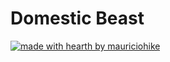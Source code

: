 # Domestic Beast


[![made with hearth by mauriciohike](https://img.shields.io/badge/made%20with%20%F0%9F%92%9B%20by-mauriciohike-%237159c1)](https://github.com/mauriciohike)
